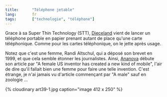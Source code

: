 ```yaml
--- 
title:      "Téléphone jetable" 
lang:       fr 
tags:       ["technologie", "téléphone"]
---
```



Grace à sa Super Thin Technology (STT), [Dieceland](http://www.dtcproducts.com/) vient de lancer un téléphone portable en papier prenant autant de place qu'une carte téléphonique. Comme pour les cartes téléphonique, on le jette après usage.

Notez que c'est une femme, Randi Altschul, qui a déposé son brevet en 1999, et que cela semble étonner les journalistes. Ainsi, [Ananova](http://www.ananova.com/news/story/sm_89877.html) débute son article par "A female US inventor has created a new kind of mobile", l'air de dire qu'il fallait bien une femme pour faire une telle invention. C'est étrange, je n'ai jamais vu d'article commençant par "A male" sauf en zoologie ...

{% cloudinary art39-1.jpg caption="image 412 x 250" %}
